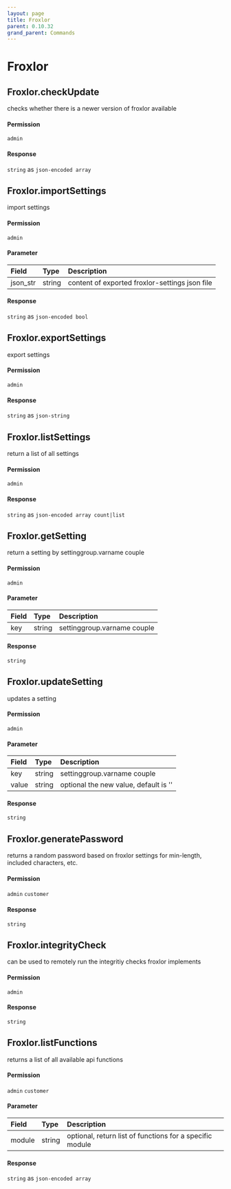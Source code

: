 ```yaml
---
layout: page
title: Froxlor
parent: 0.10.32
grand_parent: Commands
---
```


# Froxlor

## Froxlor.checkUpdate

checks whether there is a newer version of froxlor available

#### Permission

`admin`

#### Response

`string` as `json-encoded array`

## Froxlor.importSettings

import settings

#### Permission

`admin`

#### Parameter

| Field | Type | Description |
| :--- | :--- | :--- |
| json_str | string | content of exported froxlor-settings json file |

#### Response

`string` as `json-encoded bool`

## Froxlor.exportSettings

export settings

#### Permission

`admin`

#### Response

`string` as `json-string`

## Froxlor.listSettings

return a list of all settings

#### Permission

`admin`

#### Response

`string` as `json-encoded array count|list`

## Froxlor.getSetting

return a setting by settinggroup.varname couple

#### Permission

`admin`

#### Parameter

| Field | Type | Description |
| :--- | :--- | :--- |
| key | string | settinggroup.varname couple |

#### Response

`string`

## Froxlor.updateSetting

updates a setting

#### Permission

`admin`

#### Parameter

| Field | Type | Description |
| :--- | :--- | :--- |
| key | string | settinggroup.varname couple |
| value | string | optional the new value, default is '' |

#### Response

`string`

## Froxlor.generatePassword

returns a random password based on froxlor settings for min-length, included characters, etc.

#### Permission

`admin` `customer`

#### Response

`string`

## Froxlor.integrityCheck

can be used to remotely run the integritiy checks froxlor implements

#### Permission

`admin`

#### Response

`string`

## Froxlor.listFunctions

returns a list of all available api functions

#### Permission

`admin` `customer`

#### Parameter

| Field | Type | Description |
| :--- | :--- | :--- |
| module | string | optional, return list of functions for a specific module |

#### Response

`string` as `json-encoded array`